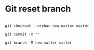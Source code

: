 # Git reset branch

```

git checkout --orphan new-master master

git commit -m ""

git branch -M new-master master

```

